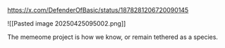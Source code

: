 https://x.com/DefenderOfBasic/status/1878281206720090145

![[Pasted image 20250425095002.png]]

The memeome project is how we know, or remain tethered as a species.